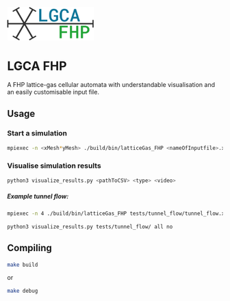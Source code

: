 <img src="logo.jpg" width="40%">  


# LGCA FHP

A FHP lattice-gas cellular automata with understandable visualisation and an easily customisable input file.

## Usage

### Start a simulation
```bash
mpiexec -n <xMesh*yMesh> ./build/bin/latticeGas_FHP <nameOfInputfile>.xml
```

### Visualise simulation results
```bash
python3 visualize_results.py <pathToCSV> <type> <video>
```

##### Example tunnel flow:
```bash
mpiexec -n 4 ./build/bin/latticeGas_FHP tests/tunnel_flow/tunnel_flow.xml
```

```bash
python3 visualize_results.py tests/tunnel_flow/ all no
```

## Compiling
```bash
make build
```
or
```bash
make debug
```
